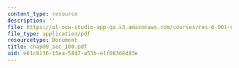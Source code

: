 ```yaml
---
content_type: resource
description: ''
file: https://ol-ocw-studio-app-qa.s3.amazonaws.com/courses/res-6-001-continuum-electromechanics-spring-2009/e61cb13615ea5847a53be1f08368d83e_chap09_sec_100.pdf
file_type: application/pdf
resourcetype: Document
title: chap09_sec_100.pdf
uid: e61cb136-15ea-5847-a53b-e1f08368d83e
---
```

